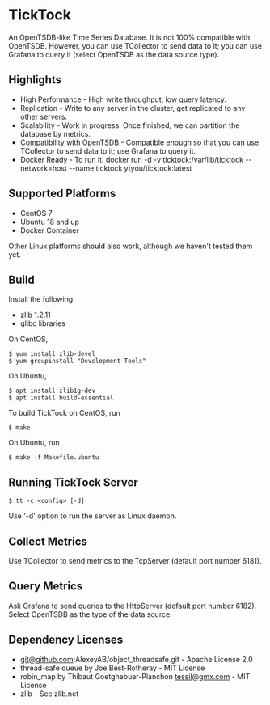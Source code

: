 # TickTock
An OpenTSDB-like Time Series Database. It is not 100% compatible with OpenTSDB.
However, you can use TCollector to send data to it; you can use Grafana to query it
(select OpenTSDB as the data source type).

Highlights
----------
* High Performance - High write throughput, low query latency.
* Replication - Write to any server in the cluster, get replicated to any other servers.
* Scalability - Work in progress. Once finished, we can partition the database by metrics.
* Compatibility with OpenTSDB - Compatible enough so that you can use TCollector to send data to it; use Grafana to query it.
* Docker Ready - To run it: docker run -d -v ticktock:/var/lib/ticktock --network=host --name ticktock ytyou/ticktock:latest

Supported Platforms
-------------------
* CentOS 7
* Ubuntu 18 and up
* Docker Container

Other Linux platforms should also work, although we haven't tested them yet.

Build
-----
Install the following:
* zlib 1.2.11
* glibc libraries

On CentOS,
```
$ yum install zlib-devel
$ yum groupinstall "Development Tools"
```
On Ubuntu,
```
$ apt install zlib1g-dev
$ apt install build-essential
```
To build TickTock on CentOS, run
```
$ make
```
On Ubuntu, run
```
$ make -f Makefile.ubuntu
```

Running TickTock Server
-----------------------
```
$ tt -c <config> [-d]
```
Use '-d' option to run the server as Linux daemon.

Collect Metrics
---------------
Use TCollector to send metrics to the TcpServer (default port number 6181).

Query Metrics
-------------
Ask Grafana to send queries to the HttpServer (default port number 6182).
Select OpenTSDB as the type of the data source.

Dependency Licenses
-------------------
* git@github.com:AlexeyAB/object_threadsafe.git - Apache License 2.0
* thread-safe queue by Joe Best-Rotheray - MIT License
* robin_map by Thibaut Goetghebuer-Planchon <tessil@gmx.com> - MIT License
* zlib - See zlib.net
